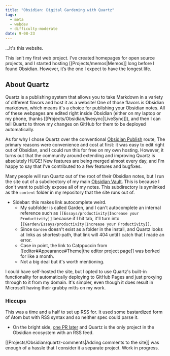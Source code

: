 ```yaml
---
title: "Obsidian: Digital Gardening with Quartz"
tags:
  - meta
  - webdev
  - difficulty-moderate
date: 9-08-23
---
```

...It's this website.

This isn’t my first web project. I’ve created homepages for open source projects, and I started hosting [[Projects/memos|Memos]] long before I found Obsidian. However, it’s the one I expect to have the longest life. 
## About Quartz
Quartz is a publishing system that allows you to take Markdown in a variety of different flavors and host it as a website! One of those flavors is Obsidian markdown, which means it's a choice for publishing your Obsidian notes. All of these webpages are edited right inside Obsidian (either on my laptop or my phone, thanks [[Projects/Obsidian/livesync|LiveSync]]), and then I can tell Quartz to throw my changes on GitHub for them to be deployed automatically.

As for why I chose Quartz over the conventional [Obsidian Publish](https://obsidian.md/publish) route, The primary reasons were convenience and cost at first: it was easy to edit right out of Obsidian, and I could run this for free on my own hosting. However, it turns out that the community around extending and improving Quartz is absolutely HUGE! New features are being merged almost every day, and I'm happy to say that I've contributed to a few features and bugfixes.

Many people will run Quartz out of the root of their Obsidian notes, but I run the site out of a subdirectory of my main [Obsidian Vault](https://help.obsidian.md/Getting+started/Create+a+vault). This is because I don't want to publicly expose all of my notes. This subdirectory is symlinked as the `content` folder in my repository that the site runs out of. 
- Sidebar: this makes link autocomplete weird. 
	- My subfolder is called Garden, and I can't autocomplete an internal reference such as `[[Essays/productivity|Increase your Productivity]]` because if I hit tab, it'll turn into `[[Garden/Essays/productivity|Increase your Productivity]]`. 
	- Since `Garden` doesn't exist as a folder in the install, and Quartz looks at links as shortest-path, that link will 404 until I catch that I made an error. 
	- Case in point, the link to Catppuccin from [[editor#Appearance#Theme|the editor project page]] was borked for like a month.
	- Not a big deal but it's worth mentioning.

I could have self-hosted the site, but I opted to use Quartz's built-in functionality for automatically deploying to GitHub Pages and just proxying through to it from my domain. It's simpler, even though it does result in Microsoft having their grubby mitts on my work.
### Hiccups
This was a time and a half to set up RSS for. It used some bastardized form of Atom but with RSS syntax and so neither spec could parse it.
- On the bright side, [one PR later](https://github.com/jackyzha0/quartz/pull/407) and Quartz is the only project in the Obsidian ecosystem with an RSS feed. 

[[Projects/Obsidian/quartz-comments|Adding comments to the site]] was enough of a hassle that I consider it a separate project. Work in progress.